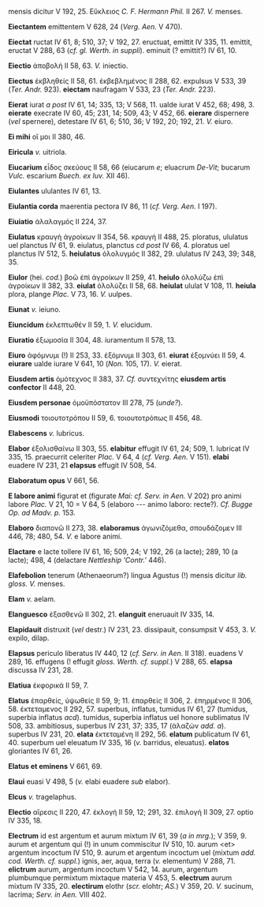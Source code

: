 mensis dicitur V 192, 25. Εὔκλειος *C. F. Hermann Phil.* II 267. *V.*
menses.

**Eiectantem** emittentem V 628, 24 (*Verg. Aen.* V 470).

**Eiectat** ructat IV 61, 8; 510, 37; V 192, 27. eructuat, emittit IV
335, 11. emittit, eructat V 288, 63 (*cf. gl. Werth. in suppli*).
eminuit (? emittit?) IV 61, 10.

**Eiectio** ἀποβολή II 58, 63. *V.* iniectio.

**Eiectus** ἐκβληθείς II 58, 61. ἐκβεβλημένος II 288, 62. expulsus V
533, 39 (*Ter. Andr.* 923). **eiectam** naufragam V 533, 23 (*Ter.
Andr.* 223).

**Eierat** iurat *a post* IV 61, 14; 335, 13; V 568, 11. ualde iurat V
452, 68; 498, 3. **eierate** execrate IV 60, 45; 231, 14; 509, 43; V
452, 66. **eierare** dispernere (*vel* spernere), detestare IV 61, 6;
510, 36; V 192, 20; 192, 21. *V.* eiuro.

**Ei mihi** οἴ μοι II 380, 46.

**Eiricula** *v.* uitriola.

**Eiucarium** εἶδος σκεύους II 58, 66 (eiucarum *e*; eluacrum *De-Vit*;
bucarum *Vulc.* escarium *Buech. ex Iuv.* XII 46).

**Eiulantes** ululantes IV 61, 13.

**Eiulantia corda** maerentia pectora IV 86, 11 (*cf. Verg. Aen.* I
197).

**Eiuiatio** ἀλαλαγμός II 224, 37.

**Eiulatus** κραυγὴ ἀγροίκων II 354, 56. κραυγή II 488, 25. ploratus,
ululatus uel planctus IV 61, 9. eiulatus, planctus *cd post* IV 66, 4.
ploratus uel planctus IV 512, 5. **heiulatus** ὀλολυγμός II 382, 29.
ululatus IV 243, 39; 348, 35.

**Eiulor** (hei. *cod.*) βοῶ ἐπὶ ἀγροίκων II 259, 41. **heiulo** ὀλολύζω
ἐπὶ ἀγροίκων II 382, 33. **eiulat** ὀλολύζει II 58, 68. **heiulat**
ululat V 108, 11. **heiula** plora, plange *Plac.* V 73, 16. *V.*
uulpes.

**Eiunat** *v.* ieiuno.

**Eiuncidum** ἐκλεπτωθέν II 59, 1. *V.* elucidum.

**Eiuratio** ἐξωμοσία II 304, 48. iuramentum II 578, 13.

**Eiuro** ἀφόμνυμι (!) II 253, 33. ἐξόμνυμι II 303, 61. **eiurat**
ἐξομνύει II 59, 4. **eiurare** ualde iurare V 641, 10 (*Non.* 105, 17).
*V.* eierat.

**Eiusdem artis** ὁμότεχνος II 383, 37. *Cf.* συντεχνίτης **eiusdem
artis confector** II 448, 20.

**Eiusdem personae** ὁμοϋπόστατον III 278, 75 (*unde?*).

**Eiusmodi** τοιουτοτρόπου II 59, 6. τοιουτοτρόπως II 456, 48.

**Elabescens** *v.* lubricus.

**Elabor** ἐξολισθαίνω II 303, 55. **elabitur** effugit IV 61, 24;
509, 1. lubricat IV 335, 15. praecurrit celeriter *Plac.* V 64, 4 (*cf.
Verg. Aen.* V 151). **elabi** euadere IV 231, 21 **elapsus** effugit
IV 508, 54.

**Elaboratum opus** V 661, 56.

**E labore animi** figurat et (figurate *Mai: cf. Serv. in Aen.* V 202)
pro animi labore *Plac.* V 21, 10 = V 64, 5 (elaboro --- animo laboro:
recte?). *Cf. Bugge Op. ad Madv. p.* 153.

**Elaboro** διαπονῶ II 273, 38. **elaboramus** ἀγωνιζόμεθα, σπουδάζομεν
III 446, 78; 480, 54. *V.* e labore animi.

**Elactare** e lacte tollere IV 61, 16; 509, 24; V 192, 26 (a lacte);
289, 10 (a lacte); 498, 4 (delactare *Nettleship 'Contr.'* 446).

**Elafebolion** tenerum (Athenaeorum?) lingua Agustus (!) mensis dicitur
*lib. gloss. V.* menses.

**Elam** *v.* aelam.

**Elanguesco** ἐξασθενῶ II 302, 21. **elanguit** eneruauit IV 335, 14.

**Elapidauit** distruxit (*vel* destr.) IV 231, 23. dissipauit,
consumpsit V 453, 3. *V.* expilo, dilap.

**Elapsus** periculo liberatus IV 440, 12 (*cf. Serv. in Aen.* II 318).
euadens V 289, 16. effugens (! effugit *gloss. Werth. cf. suppl.*) V
288, 65. **elapsa** discussa IV 231, 28.

**Elatiua** ἐκφορικά II 59, 7.

**Elatus** ἐπαρθείς, ὑψωθείς II 59, 9; 11. ἐπαρθείς II 306, 2. ἐπηρμένος
II 306, 58. ἐκτεταμενος II 292, 57. superbus, inflatus, tumidus IV 61,
27 (tumidus, superbia inflatus *acd*). tumidus, superbia inflatus uel
honore sublimatus IV 508, 33. ambitiosus, superbus IV 231, 37; 335, 17
(ἀλαζών *add. a*). superbus IV 231, 20. **elata** ἐκτεταμένη II 292, 56.
**elatum** publicatum IV 61, 40. superbum uel eleuatum IV 335, 16 (*v.*
barridus, eleuatus). **elatos** gloriantes IV 61, 26.

**Elatus et eminens** V 661, 69.

**Elaui** euasi V 498, 5 (*v.* elabi euadere *sub* elabor).

**Elcus** *v.* tragelaphus.

**Electio** αἵρεσις II 220, 47. ἐκλογή II 59, 12; 291, 32. ἐπιλογή II
309, 27. optio IV 335, 18.

**Electrum** id est argentum et aurum mixtum IV 61, 39 (*a in mrg.*); V
359, 9. aurum et argentum qui (!) in unum commiscitur IV 510, 10. aurum
\<et\> argentum incoctum IV 510, 9. aurum et argentum incoctum uel
(mixtum *add. cod. Werth. cf. suppl.*) ignis, aer, aqua, terra (*v.*
elementum) V 288, 71. **elictrum** aurum, argentum incoctum V 542, 14.
aurum, argentum plumbumque permixtum mixtaque materia V 453, 5.
**electrum** aurum mixtum IV 335, 20. **electirum** elothr (*scr.*
elohtr; *AS.*) V 359, 20. *V.* sucinum, lacrima; *Serv. in Aen.* VIII
402.
